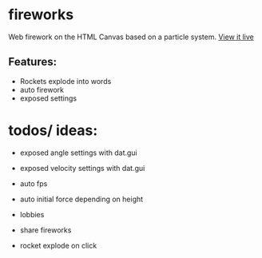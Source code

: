 # fireworks

Web firework on the HTML Canvas based on a particle system. [View it live](https://firework.kebab-cases.com/)

## Features:
- Rockets explode into words
- auto firework
- exposed settings

# todos/ ideas:
 - exposed angle settings with dat.gui
 - exposed velocity settings with dat.gui
  
 - auto fps
 - auto initial force depending on height
 - lobbies
 - share fireworks

 - rocket explode on click
